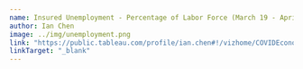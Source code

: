 ```yaml
---
name: Insured Unemployment - Percentage of Labor Force (March 19 - April 9)
author: Ian Chen
image: ../img/unemployment.png
link: "https://public.tableau.com/profile/ian.chen#!/vizhome/COVIDEconomicImpacts4102020/AUU"
linkTarget: "_blank"
---
```

